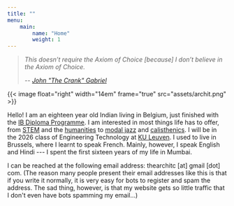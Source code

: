 ```yaml
---
title: ""
menu:
    main:
        name: "Home"
        weight: 1
---
```


> _This doesn’t require the Axiom of Choice [because] I don’t believe in the
> Axiom of Choice._
>
> -- [_John "The Crank" Gabriel_](https://scienceblogs.com/goodmath/2010/02/04/so-remember-back-in)

{{< image float="right" width="14em" frame="true" src="assets/archit.png" >}}

Hello! I am an eighteen year old Indian living in Belgium, just finished with
the [IB Diploma Programme](https://www.isbedu.be/). I am interested in most
things life has to offer, from
[STEM](https://www.youtube.com/watch?v=J4y0-_jM7xE) and the
[humanities](https://www.youtube.com/watch?v=H7nNFeXLaCY) to [modal
jazz](https://www.youtube.com/watch?v=8uUCIQ50e-4) and
[calisthenics](https://www.youtube.com/watch?v=bU7Ue4xF3YI). I will be in the
2026 class of Engineering Technology at [KU
Leuven](https://www.kuleuven.be/english/kuleuven/).  I used to live in
Brussels, where I learnt to speak French. Mainly, however, I speak English and
Hindi --- I spent the first sixteen years of my life in Mumbai.

I can be reached at the following email address: thearchitc [at] gmail [dot]
com.  (The reason many people present their email addresses like this is that
if you write it normally, it is very easy for bots to register and spam the
address. The sad thing, however, is that my website gets so little traffic
that I don't even have bots spamming my email...)

